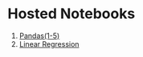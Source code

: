 # Hosted Notebooks

1. [Pandas(1-5)](https://nbviewer.jupyter.org/github/prakhar21/100-Days-of-ML/blob/master/day01/Pandas%281-5%29.ipynb)
2. [Linear Regression](https://nbviewer.jupyter.org/github/prakhar21/100-Days-of-ML/blob/master/day01/Linear%20Regression.ipynb)
